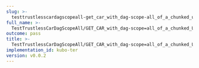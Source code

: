 ```yaml
---
slug: >-
  testtrustlesscardagscopeall-get_car_with_dag-scope-all_of_a_chunked_unixfs_file_(format-car)-body
full_name: >-
  TestTrustlessCarDagScopeAll/GET_CAR_with_dag-scope=all_of_a_chunked_UnixFS_file_(format=car)/Body
outcome: pass
title: >-
  TestTrustlessCarDagScopeAll/GET_CAR_with_dag-scope=all_of_a_chunked_UnixFS_file_(format=car)/Body
implementation_id: kubo-ter
version: v0.0.2
---
```


